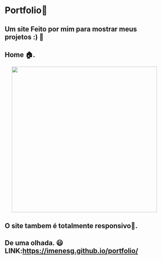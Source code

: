# Portfolio📘




## Um site Feito por mim para mostrar meus projetos :) 📝<br>
<P>
  
  <p align="center">
    
   ## Home 🏠.
</p>

  
  <p align="center">
    
  <img width="460" height="" src="https://user-images.githubusercontent.com/69609443/156887473-437fe600-9f1d-4b3d-b4fa-ffbba92d9e39.png">
</p>
 
 ## O site tambem é totalmente responsivo📱.
   

  
## De uma olhada. 😃**LINK**:https://imenesg.github.io/portfolio/

